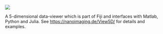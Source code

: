 [![](https://travis-ci.com/fiji/View5D.svg?branch=master)](https://travis-ci.com/fiji/View5D)

A 5-dimensional data-viewer which is part of Fiji and interfaces with Matlab, Python and Julia.
See https://nanoimaging.de/View5D/ for details and examples.
